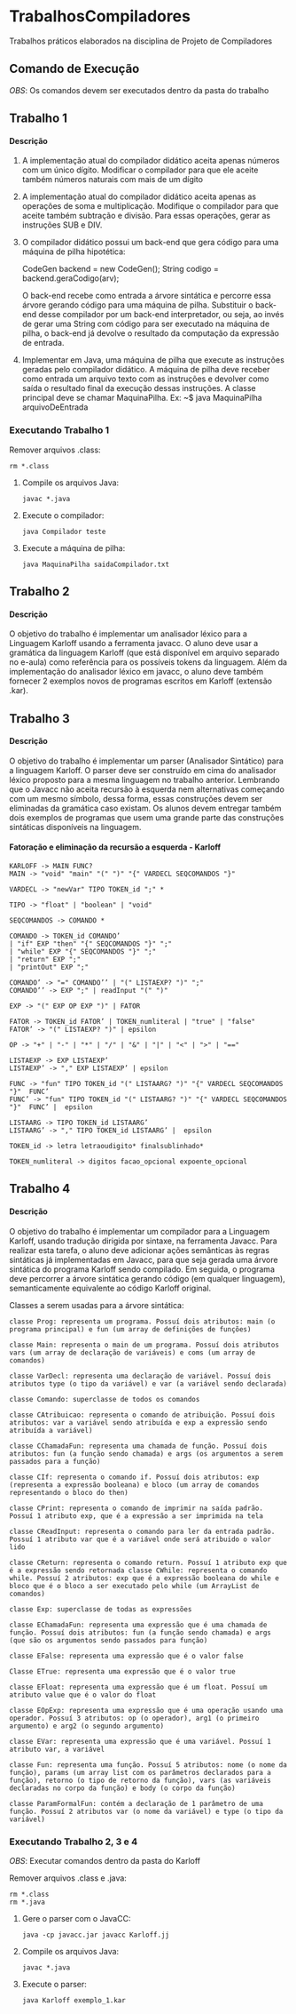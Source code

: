 # TrabalhosCompiladores
Trabalhos práticos elaborados na disciplina de Projeto de Compiladores


## Comando de Execução

*OBS*: Os comandos devem ser executados dentro da pasta do trabalho

## Trabalho 1
#### Descrição
1. A implementação atual do compilador didático aceita apenas números com um único
dígito. Modificar o compilador para que ele aceite também números naturais com mais
de um dígito
2. A implementação atual do compilador didático aceita apenas as operações de soma e
multiplicação. Modifique o compilador para que aceite também subtração e divisão.
Para essas operações, gerar as instruções SUB e DIV.
3. O compilador didático possui um back-end que gera código para uma máquina de pilha
hipotética:

    CodeGen backend = new CodeGen();
    String codigo = backend.geraCodigo(arv);
   
   O back-end recebe como entrada a árvore sintática e percorre essa árvore gerando código
para uma máquina de pilha. Substituir o back-end desse compilador por um back-end
interpretador, ou seja, ao invés de gerar uma String com código para ser executado na
máquina de pilha, o back-end já devolve o resultado da computação da expressão de
entrada.
4. Implementar em Java, uma máquina de pilha que execute as instruções geradas pelo
compilador didático. A máquina de pilha deve receber como entrada um arquivo texto
com as instruções e devolver como saída o resultado final da execução dessas instruções.
A classe principal deve se chamar MaquinaPilha. Ex:
    ~$ java MaquinaPilha arquivoDeEntrada

### Executando Trabalho 1
Remover arquivos .class:
    
    rm *.class
    

1. Compile os arquivos Java:
    ```
    javac *.java
    ```    

2. Execute o compilador:
    ```
    java Compilador teste
    ```

3. Execute a máquina de pilha:
    ```
    java MaquinaPilha saidaCompilador.txt
    ```

## Trabalho 2
#### Descrição
O objetivo do trabalho é implementar um analisador léxico para a Linguagem Karloff
usando a ferramenta javacc. O aluno deve usar a gramática da linguagem Karloff (que
está disponível em arquivo separado no e-aula) como referência para os possíveis tokens
da linguagem.
Além da implementação do analisador léxico em javacc, o aluno deve também fornecer
2 exemplos novos de programas escritos em Karloff (extensão .kar).

## Trabalho 3
#### Descrição
O objetivo do trabalho é implementar um parser (Analisador Sintático) para a linguagem Karloff. O parser deve ser construído em cima do analisador léxico proposto para a
mesma linguagem no trabalho anterior. Lembrando que o Javacc não aceita recursão à esquerda nem alternativas começando com um mesmo símbolo, dessa forma, essas construções devem ser eliminadas da gramática caso existam. Os alunos devem entregar também dois exemplos de programas que usem uma grande parte das construções sintáticas disponíveis na linguagem.

#### Fatoração e eliminação da recursão a esquerda - Karloff

    KARLOFF -> MAIN FUNC?
    MAIN -> "void" "main" "(" ")" "{" VARDECL SEQCOMANDOS "}"
    
    VARDECL -> "newVar" TIPO TOKEN_id ";" *
    
    TIPO -> "float" | "boolean" | "void"
    
    SEQCOMANDOS -> COMANDO *
    
    COMANDO -> TOKEN_id COMANDO’
    | "if" EXP "then" "{" SEQCOMANDOS "}" ";"
    | "while" EXP "{" SEQCOMANDOS "}" ";"
    | "return" EXP ";" 
    | "printOut" EXP ";"
    
    COMANDO’ -> "=" COMANDO’’ | "(" LISTAEXP? ")" ";" 
    COMANDO’’ -> EXP ";" | readInput "(" ")"
    
    EXP -> "(" EXP OP EXP ")" | FATOR
    
    FATOR -> TOKEN_id FATOR’ | TOKEN_numliteral | "true" | "false"
    FATOR’ -> "(" LISTAEXP? ")" | epsilon
    
    OP -> "+" | "-" | "*" | "/" | "&" | "|" | "<" | ">" | "=="
    
    LISTAEXP -> EXP LISTAEXP’
    LISTAEXP’ -> "," EXP LISTAEXP’ | epsilon
    
    FUNC -> "fun" TIPO TOKEN_id "(" LISTAARG? ")" "{" VARDECL SEQCOMANDOS "}"  FUNC’ 
    FUNC’ -> "fun" TIPO TOKEN_id "(" LISTAARG? ")" "{" VARDECL SEQCOMANDOS "}"  FUNC’ |  epsilon
    
    LISTAARG -> TIPO TOKEN_id LISTAARG’
    LISTAARG’ -> "," TIPO TOKEN_id LISTAARG’ |  epsilon
    
    TOKEN_id -> letra letraoudigito* finalsublinhado*

    TOKEN_numliteral -> digitos facao_opcional expoente_opcional

## Trabalho 4
#### Descrição 
O objetivo do trabalho é implementar um compilador para a Linguagem Karloff, usando tradução dirigida por sintaxe, na ferramenta Javacc. Para realizar esta tarefa, o aluno deve adicionar ações semânticas às regras sintáticas já implementadas em Javacc, para que seja gerada uma árvore sintática do programa Karloff sendo compilado. Em seguida, o programa deve percorrer a árvore sintática gerando código (em qualquer linguagem), semanticamente equivalente ao código Karloff original.

Classes a serem usadas para a árvore sintática:

    classe Prog: representa um programa. Possuí dois atributos: main (o programa principal) e fun (um array de definições de funções)
    
    classe Main: representa o main de um programa. Possuí dois atributos vars (um array de declaração de variáveis) e coms (um array de comandos)
    
    classe VarDecl: representa uma declaração de variável. Possuí dois atributos type (o tipo da variável) e var (a variável sendo declarada)
    
    classe Comando: superclasse de todos os comandos
    
    classe CAtribuicao: representa o comando de atribuição. Possuí dois atributos: var a variável sendo atribuída e exp a expressão sendo atribuída a variável)
    
    classe CChamadaFun: representa uma chamada de função. Possuí dois atributos: fun (a função sendo chamada) e args (os argumentos a serem passados para a função)
    
    classe CIf: representa o comando if. Possuí dois atributos: exp (representa a expressão booleana) e bloco (um array de comandos representando o bloco do then)
    
    classe CPrint: representa o comando de imprimir na saída padrão. Possuí 1 atributo exp, que é a expressão a ser imprimida na tela
    
    classe CReadInput: representa o comando para ler da entrada padrão. Possuí 1 atributo var que é a variável onde será atribuido o valor lido
    
    classe CReturn: representa o comando return. Possuí 1 atributo exp que é a expressão sendo retornada classe CWhile: representa o comando while. Possuí 2 atributos: exp que é a expressão booleana do while e bloco que é o bloco a ser executado pelo while (um ArrayList de comandos)
    
    classe Exp: superclasse de todas as expressões
    
    classe EChamadaFun: representa uma expressão que é uma chamada de função. Possuí dois atributos: fun (a função sendo chamada) e args (que são os argumentos sendo passados para função)
    
    classe EFalse: representa uma expressão que é o valor false
    
    Classe ETrue: representa uma expressão que é o valor true
    
    classe EFloat: representa uma expressão que é um float. Possuí um atributo value que é o valor do float
    
    classe EOpExp: representa uma expressão que é uma operação usando uma operador. Possuí 3 atributos: op (o operador), arg1 (o primeiro argumento) e arg2 (o segundo argumento)
    
    classe EVar: representa uma expressão que é uma variável. Possuí 1 atributo var, a variável
    
    classe Fun: representa uma função. Possuí 5 atributos: nome (o nome da função), params (um array list com os parâmetros declarados para a função), retorno (o tipo de retorno da função), vars (as variáveis declaradas no corpo da função) e body (o corpo da função)
    
    classe ParamFormalFun: contém a declaração de 1 parâmetro de uma função. Possuí 2 atributos var (o nome da variável) e type (o tipo da variável)


### Executando Trabalho 2, 3 e 4

*OBS*: Executar comandos dentro da pasta do Karloff

Remover arquivos .class e .java:  

    
    rm *.class
    rm *.java

1. Gere o parser com o JavaCC:

    ```
    java -cp javacc.jar javacc Karloff.jj
    ```    

2. Compile os arquivos Java:

    ```
    javac *.java
    ```

3. Execute o parser:

    ```
    java Karloff exemplo_1.kar
    ```
